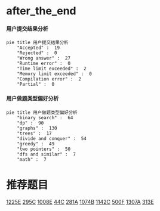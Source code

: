 # after_the_end

<!-- tabs:start -->



#### **用户提交结果分析**

```mermaid
pie title 用户提交结果分析
    "Accepted" :  19
    "Rejected" :  0
    "Wrong answer" :  27
    "Runtime error" :  0
    "Time limit exceeded" :  2
    "Memory limit exceeded" :  0
    "Compilation error" :  2
    "Partial" :  0
```

#### **用户做题类型偏好分析**

```mermaid
pie title 用户做题类型偏好分析
    "binary search" :  64
    "dp" :  90
    "graphs" :  130
    "trees" :  17
    "divide and conquer" :  54
    "greedy" :  49
    "two pointers" :  50
    "dfs and similar" :  7
    "math" :  7
```



<!-- tabs:end -->
# 推荐题目
[1225E](https://codeforces.com/contest/1225/problem/E)
[295C](https://codeforces.com/contest/295/problem/C)
[1008E](https://codeforces.com/contest/1008/problem/E)
[44C](https://codeforces.com/contest/44/problem/C)
[281A](https://codeforces.com/contest/281/problem/A)
[1074B](https://codeforces.com/contest/1074/problem/B)
[1142C](https://codeforces.com/contest/1142/problem/C)
[500F](https://codeforces.com/contest/500/problem/F)
[1307A](https://codeforces.com/contest/1307/problem/A)
[313E](https://codeforces.com/contest/313/problem/E)
